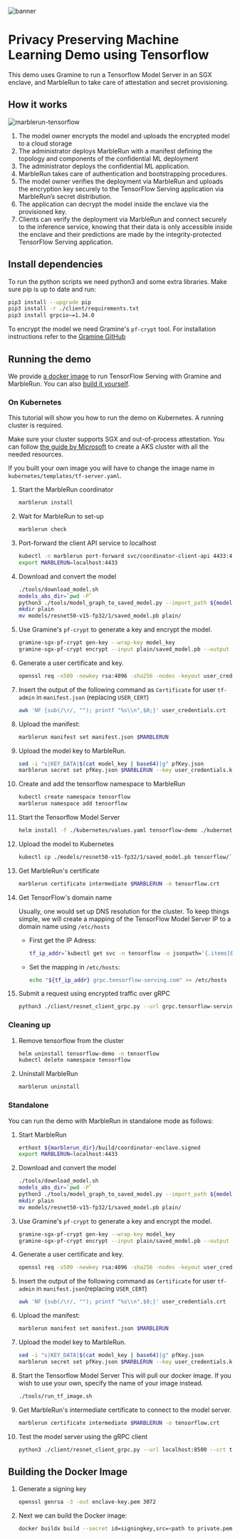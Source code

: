 ![banner](banner.png)

# Privacy Preserving Machine Learning Demo using Tensorflow

This demo uses Gramine to run a Tensorflow Model Server in an SGX enclave, and MarbleRun to take care of attestation and secret provisioning.

## How it works
![marblerun-tensorflow](illustration.svg)

1.	The model owner encrypts the model and uploads the encrypted model to a cloud storage
2.	The administrator deploys MarbleRun with a manifest defining the topology and components of the confidential ML deployment
3.	The administrator deploys the confidential ML application.
4.	MarbleRun takes care of authentication and bootstrapping procedures.
5.	The model owner verifies the deployment via MarbleRun and uploads the encryption key securely to the TensorFlow Serving application via MarbleRun’s secret distribution.
6.	The application can decrypt the model inside the enclave via the provisioned key.
7.	Clients can verify the deployment via MarbleRun and connect securely to the inference service, knowing that their data is only accessible inside the enclave and their predictions are made by the integrity-protected TensorFlow Serving application.
## Install dependencies

To run the python scripts we need python3 and some extra libraries. Make sure pip is up to date and run:
```bash
pip3 install --upgrade pip
pip3 install -r ./client/requirements.txt
pip3 install grpcio~=1.34.0
```

To encrypt the model we need Gramine's `pf-crypt` tool. For installation instructions refer to the [Gramine GitHub](https://github.com/gramineproject/gramine/releases/tag/v1.0)

## Running the demo

We provide [a docker image](https://github.com/orgs/edgelesssys/packages/container/package/tensorflow-gramine-marble) to run TensorFlow Serving with Gramine and MarbleRun.
You can also [build it yourself](#Building-the-Docker-Image).

### On Kubernetes

This tutorial will show you how to run the demo on Kubernetes. 
A running cluster is required.

Make sure your cluster supports SGX and out-of-process attestation. You can follow [the guide by Microsoft](https://docs.microsoft.com/en-us/azure/confidential-computing/confidential-nodes-out-of-proc-attestation) to create a AKS cluster with all the needed resources.

If you built your own image you will have to change the image name in `kubernetes/templates/tf-server.yaml`.

1. Start the MarbleRun coordinator
    ```bash
    marblerun install
    ```

1. Wait for MarbleRun to set-up
    ```bash
    marblerun check
    ```

1. Port-forward the client API service to localhost
    ```bash
    kubectl -n marblerun port-forward svc/coordinator-client-api 4433:4433 --address localhost >/dev/null &
    export MARBLERUN=localhost:4433
    ```

1. Download and convert the model
    ```bash
    ./tools/download_model.sh
    models_abs_dir=`pwd -P`
    python3 ./tools/model_graph_to_saved_model.py --import_path ${models_abs_dir}/models/resnet50-v15-fp32/resnet50-v15-fp32.pb --export_dir ${models_abs_dir}/models/resnet50-v15-fp32 --model_version 1 --inputs input --outputs predict
    mkdir plain
    mv models/resnet50-v15-fp32/1/saved_model.pb plain/
    ```

1. Use Gramine's `pf-crypt` to generate a key and encrypt the model.
    ```bash
    gramine-sgx-pf-crypt gen-key --wrap-key model_key
    gramine-sgx-pf-crypt encrypt --input plain/saved_model.pb --output models/resnet50-v15-fp32/1/saved_model.pb --wrap-key model_key
    ```

1. Generate a user certificate and key.
    ```bash
    openssl req -x509 -newkey rsa:4096 -sha256 -nodes -keyout user_credentials.key -out user_credentials.crt
    ```

1. Insert the output of the following command as `Certificate` for user `tf-admin` in `manifest.json` (replacing `USER_CERT`)
    ```bash
    awk 'NF {sub(/\r/, ""); printf "%s\\n",$0;}' user_credentials.crt
    ```

1. Upload the manifest:
    ```bash
    marblerun manifest set manifest.json $MARBLERUN
    ```

1. Upload the model key to MarbleRun.
    ```bash
    sed -i "s|KEY_DATA|$(cat model_key | base64)|g" pfKey.json
    marblerun secret set pfKey.json $MARBLERUN --key user_credentials.key --cert user_credentials.crt
    ```

1. Create and add the tensorflow namespace to MarbleRun
    ```bash
    kubectl create namespace tensorflow
    marblerun namespace add tensorflow
    ```

1. Start the Tensorflow Model Server
    ```bash
    helm install -f ./kubernetes/values.yaml tensorflow-demo ./kubernetes -n tensorflow
    ```

1. Upload the model to Kubernetes
    ```bash
    kubectl cp ./models/resnet50-v15-fp32/1/saved_model.pb tensorflow/`kubectl -n tensorflow get pods --template '{{range .items}}{{.metadata.name}}{{"\n"}}{{end}}'`:/tensorflow-marblerun/models/resnet50-v15-fp32/1/saved_model.pb
    ```

1. Get MarbleRun's certificate
    ```bash
    marblerun certificate intermediate $MARBLERUN -o tensorflow.crt
    ```

1. Get TensorFlow's domain name

    Usually, one would set up DNS resolution for the cluster.
    To keep things simple, we will create a mapping of the TensorFlow Model Server IP to a domain name using `/etc/hosts`

    * First get the IP Adress:
        ```bash
        tf_ip_addr=`kubectl get svc -n tensorflow -o jsonpath='{.items[0].status.loadBalancer.ingress[0].ip}'`
        ```
    * Set the mapping in `/etc/hosts`:
        ```bash
        echo "${tf_ip_addr} grpc.tensorflow-serving.com" >> /etc/hosts
        ```

1. Submit a request using encrypted traffic over gRPC
    ```bash
    python3 ./client/resnet_client_grpc.py --url grpc.tensorflow-serving.com:8500 --crt ./tensorflow.crt --batch 1 --cnum 1 --loop 10
    ```

### Cleaning up

1. Remove tensorflow from the cluster
    ```bash
    helm uninstall tensorflow-demo -n tensorflow
    kubectl delete namespace tensorflow
    ```

1. Uninstall MarbleRun
    ```bash
    marblerun uninstall
    ```

### Standalone

You can run the demo with MarbleRun in standalone mode as follows:

1. Start MarbleRun
    ```bash
    erthost ${marblerun_dir}/build/coordinator-enclave.signed
    export MARBLERUN=localhost:4433
    ```

1. Download and convert the model
    ```bash
    ./tools/download_model.sh
    models_abs_dir=`pwd -P`
    python3 ./tools/model_graph_to_saved_model.py --import_path ${models_abs_dir}/models/resnet50-v15-fp32/resnet50-v15-fp32.pb --export_dir ${models_abs_dir}/models/resnet50-v15-fp32 --model_version 1 --inputs input --outputs predict
    mkdir plain
    mv models/resnet50-v15-fp32/1/saved_model.pb plain/
    ```

1. Use Gramine's `pf-crypt` to generate a key and encrypt the model.
    ```bash
    gramine-sgx-pf-crypt gen-key --wrap-key model_key
    gramine-sgx-pf-crypt encrypt --input plain/saved_model.pb --output models/resnet50-v15-fp32/1/saved_model.pb --wrap-key model_key
    ```

1. Generate a user certificate and key.
    ```bash
    openssl req -x509 -newkey rsa:4096 -sha256 -nodes -keyout user_credentials.key -out user_credentials.crt
    ```

1. Insert the output of the following command as `Certificate` for user `tf-admin` in `manifest.json`(replacing `USER_CERT`)
    ```bash
    awk 'NF {sub(/\r/, ""); printf "%s\\n",$0;}' user_credentials.crt
    ```

1. Upload the manifest:
    ```bash
    marblerun manifest set manifest.json $MARBLERUN
    ```

1. Upload the model key to MarbleRun.
    ```bash
    sed -i "s|KEY_DATA|$(cat model_key | base64)|g" pfKey.json
    marblerun secret set pfKey.json $MARBLERUN --key user_credentials.key --cert user_credentials.crt
    ```

1. Start the Tensorflow Model Server
    This will pull our docker image. If you wish to use your own, specify the name of your image instead.
    ```bash
    ./tools/run_tf_image.sh
    ```

1. Get MarbleRun's intermediate certificate to connect to the model server.
    ```bash
    marblerun certificate intermediate $MARBLERUN -o tensorflow.crt
    ```

1. Test the model server using the gRPC client
    ```bash
    python3 ./client/resnet_client_grpc.py --url localhost:8500 --crt tensorflow.crt --batch 1 --cnum 1 --loop 10
    ```

## Building the Docker Image

1. Generate a signing key
    ```bash
    openssl genrsa -3 -out enclave-key.pem 3072
    ```

1. Next we can build the Docker image:
    ```bash
    docker buildx build --secret id=signingkey,src=<path to private.pem> --tag ghcr.io/edgelesssys/tensorflow-gramine-marble:latest .
    ```